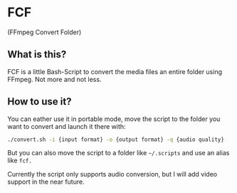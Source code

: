 # FCF
(FFmpeg Convert Folder)
## What is this?
FCF is a little Bash-Script to convert the media files an entire folder using FFmpeg. Not more and not less.
## How to use it?
You can eather use it in portable mode, move the script to the folder you want to convert and launch it there with:
```bash
./convert.sh -i {input format} -o {output format} -q {audio quality}
```
But you can also move the script to a folder like `~/.scripts` and use an alias like `fcf.`

Currently the script only supports audio conversion, but I will add video support in the near future.